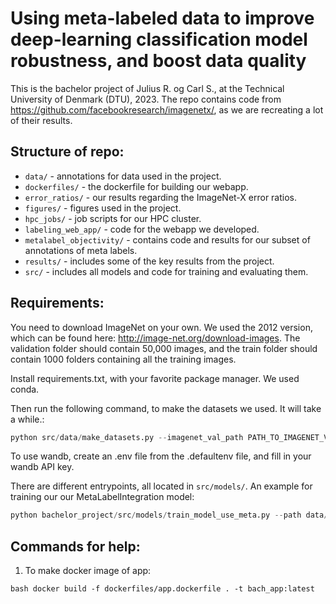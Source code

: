 # Using meta-labeled data to improve deep-learning classification model robustness, and boost data quality

This is the bachelor project of Julius R. og Carl S., at the Technical University of Denmark (DTU), 2023.
The repo contains code from https://github.com/facebookresearch/imagenetx/, as we are recreating a lot of their results.

## Structure of repo:

* `data/` - annotations for data used in the project.
* `dockerfiles/` - the dockerfile for building our webapp.
* `error_ratios/` - our results regarding the ImageNet-X error ratios.
* `figures/` - figures used in the project.
* `hpc_jobs/` - job scripts for our HPC cluster. 
* `labeling_web_app/` - code for the webapp we developed.
* `metalabel_objectivity/` - contains code and results for our subset of annotations of meta labels.
* `results/` - includes some of the key results from the project.
* `src/` - includes all models and code for training and evaluating them.

## Requirements:
You need to download ImageNet on your own. We used the 2012 version, which can be found here: http://image-net.org/download-images.
The validation folder should contain 50,000 images, and the train folder should contain 1000 folders containing all the training images.

Install requirements.txt, with your favorite package manager. We used conda.

Then run the following command, to make the datasets we used. It will take a while.:
    
```python 
python src/data/make_datasets.py --imagenet_val_path PATH_TO_IMAGENET_VAL --imagenet_train_path PATH_TO_IMAGENET_TRAIN --output_path PATH_TO_OUTPUT
```
To use wandb, create an .env file from the .defaultenv file, and fill in your wandb API key.

There are different entrypoints, all located in `src/models/`. An example for training our our MetaLabelIntegration model:

```python
python bachelor_project/src/models/train_model_use_meta.py --path data/MetalabelIntegration/ --epochs 70 --batch_size 8 --lr 1e-5 --weight_decay 0.0005 --momentum 0.9 --optimizer sgd --freeze True
```



## Commands for help:

1. To make docker image of app:

```bash docker build -f dockerfiles/app.dockerfile . -t bach_app:latest```


